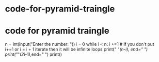# code-for-pyramid-traingle

# code for pyramid traingle
n = int(input("Enter the number: "))
i = 0
while i < n:
    i +=1 # if you don't put i+=1 or i = i + 1 iterate then it will be infinite loops
    print(" "*(n-i), end=" ")
    print("*"*(2*i-1),end=" ")
    print()
